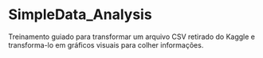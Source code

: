 # SimpleData_Analysis
Treinamento guiado para transformar um arquivo CSV retirado do Kaggle e transforma-lo em gráficos visuais para colher informações.
